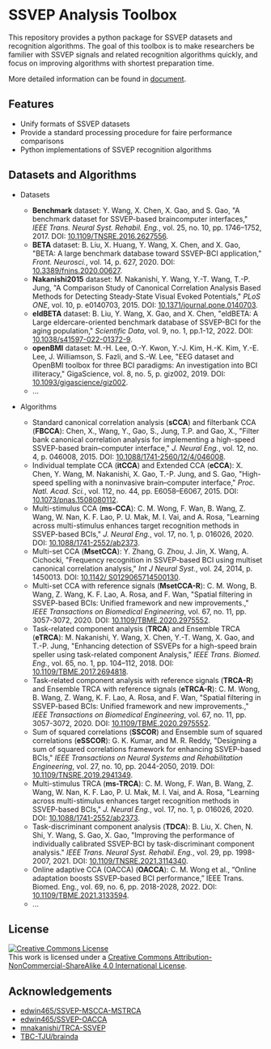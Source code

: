 # SSVEP Analysis Toolbox

This repository provides a python package for SSVEP datasets and recognition algorithms. The goal of this toolbox is to make researchers be familier with SSVEP signals and related recognition algorithms quickly, and focus on improving algorithms with shortest preparation time.

More detailed information can be found in [document](http://ssvep-analysis-toolbox.readthedocs.io/).

## Features

+ Unify formats of SSVEP datasets
+ Provide a standard processing procedure for faire performance comparisons
+ Python implementations of SSVEP recognition algorithms

## Datasets and Algorithms

+ Datasets
  + **Benchmark** dataset: Y. Wang, X. Chen, X. Gao, and S. Gao, "A benchmark dataset for SSVEP-based braincomputer interfaces," *IEEE Trans. Neural Syst. Rehabil. Eng.*, vol. 25, no. 10, pp. 1746–1752, 2017. DOI: [10.1109/TNSRE.2016.2627556](https://doi.org/10.1109/TNSRE.2016.2627556).
  + **BETA** dataset: B. Liu, X. Huang, Y. Wang, X. Chen, and X. Gao, "BETA: A large benchmark database toward SSVEP-BCI application," *Front. Neurosci.*, vol. 14, p. 627, 2020. DOI: [10.3389/fnins.2020.00627](https://doi.org/10.3389/fnins.2020.00627).
  + **Nakanishi2015** dataset: M. Nakanishi, Y. Wang, Y.-T. Wang, T.-P. Jung, "A Comparison Study of Canonical Correlation Analysis Based Methods for Detecting Steady-State Visual Evoked Potentials," *PLoS ONE*, vol. 10, p. e0140703, 2015. DOI: [10.1371/journal.pone.0140703](https://doi.org/10.1371/journal.pone.0140703).
  + **eldBETA** dataset: B. Liu, Y. Wang, X. Gao, and X. Chen, "eldBETA: A Large eldercare-oriented benchmark database of SSVEP-BCI for the aging population," *Scientific Data*, vol. 9, no. 1, pp.1-12, 2022. DOI: [10.1038/s41597-022-01372-9](https://www.nature.com/articles/s41597-022-01372-9).
  + **openBMI** dataset: M.-H. Lee, O.-Y. Kwon, Y.-J. Kim, H.-K. Kim, Y.-E. Lee, J. Williamson, S. Fazli, and S.-W. Lee, "EEG dataset and OpenBMI toolbox for three BCI paradigms: An investigation into BCI illiteracy," GigaScience, vol. 8, no. 5, p. giz002, 2019. DOI: [10.1093/gigascience/giz002](https://doi.org/10.1093/gigascience/giz002).
  + ...

+ Algorithms
  + Standard canonical correlation analysis (**sCCA**) and filterbank CCA (**FBCCA**): Chen, X., Wang, Y., Gao, S., Jung, T.P. and Gao, X., "Filter bank canonical correlation analysis for implementing a high-speed SSVEP-based brain–computer interface," *J. Neural Eng.*, vol. 12, no. 4, p. 046008, 2015. DOI: [10.1088/1741-2560/12/4/046008](https://doi.org/10.1088/1741-2560/12/4/046008).
  + Individual template CCA (**itCCA**) and Extended CCA (**eCCA**): X. Chen, Y. Wang, M. Nakanishi, X. Gao, T.-P. Jung, and S. Gao, "High-speed spelling with a noninvasive brain–computer interface," *Proc. Natl. Acad. Sci.*, vol. 112, no. 44, pp. E6058–E6067, 2015. DOI: [10.1073/pnas.1508080112](https://doi.org/10.1073/pnas.1508080112).
  + Multi-stimulus CCA (**ms-CCA**): C. M. Wong, F. Wan, B. Wang, Z. Wang, W. Nan, K. F. Lao, P. U. Mak, M. I. Vai, and A. Rosa, "Learning across multi-stimulus enhances target recognition methods in SSVEP-based BCIs," *J. Neural Eng.*, vol. 17, no. 1, p. 016026, 2020. DOI: [10.1088/1741-2552/ab2373](https://doi.org/10.1088/1741-2552/ab2373).
  + Multi-set CCA (**MsetCCA**): Y. Zhang, G. Zhou, J. Jin, X. Wang, A. Cichocki, "Frequency recognition in SSVEP-based BCI using multiset canonical correlation analysis," *Int J Neural Syst.*, vol. 24, 2014, p. 1450013. DOI: [10.1142/ S0129065714500130](https://www.worldscientific.com/doi/abs/10.1142/S0129065714500130).
  + Multi-set CCA with reference signals (**MsetCCA-R**): C. M. Wong, B. Wang, Z. Wang, K. F. Lao, A. Rosa, and F. Wan, "Spatial filtering in SSVEP-based BCIs: Unified framework and new improvements.," *IEEE Transactions on Biomedical Engineering*, vol. 67, no. 11, pp. 3057-3072, 2020. DOI: [10.1109/TBME.2020.2975552](https://ieeexplore.ieee.org/document/9006809/).
  + Task-related component analysis (**TRCA**) and Ensemble TRCA (**eTRCA**): M. Nakanishi, Y. Wang, X. Chen, Y.-T. Wang, X. Gao, and T.-P. Jung, "Enhancing detection of SSVEPs for a high-speed brain speller using task-related component Analysis," *IEEE Trans. Biomed. Eng.*, vol. 65, no. 1, pp. 104–112, 2018. DOI: [10.1109/TBME.2017.2694818](https://doi.org/10.1109/TBME.2017.2694818).
  + Task-related component analysis with reference signals (**TRCA-R**) and Ensemble TRCA with reference signals (**eTRCA-R**): C. M. Wong, B. Wang, Z. Wang, K. F. Lao, A. Rosa, and F. Wan, "Spatial filtering in SSVEP-based BCIs: Unified framework and new improvements.," *IEEE Transactions on Biomedical Engineering*, vol. 67, no. 11, pp. 3057-3072, 2020. DOI: [10.1109/TBME.2020.2975552](https://ieeexplore.ieee.org/document/9006809/).
  + Sum of squared correlations (**SSCOR**) and Ensemble sum of squared correlations (**eSSCOR**): G. K. Kumar, and M. R. Reddy, "Designing a sum of squared correlations framework for enhancing SSVEP-based BCIs," *IEEE Transactions on Neural Systems and Rehabilitation Engineering*, vol. 27, no. 10, pp. 2044-2050, 2019. DOI: [10.1109/TNSRE.2019.2941349](https://doi.org/10.1109/TNSRE.2019.2941349).
  + Multi-stimulus TRCA (**ms-TRCA**): C. M. Wong, F. Wan, B. Wang, Z. Wang, W. Nan, K. F. Lao, P. U. Mak, M. I. Vai, and A. Rosa, "Learning across multi-stimulus enhances target recognition methods in SSVEP-based BCIs," *J. Neural Eng.*, vol. 17, no. 1, p. 016026, 2020. DOI: [10.1088/1741-2552/ab2373](https://doi.org/10.1088/1741-2552/ab2373).
  + Task-discriminant component analysis (**TDCA**): B. Liu, X. Chen, N. Shi, Y. Wang, S. Gao, X. Gao, "Improving the performance of individually calibrated SSVEP-BCI by task-discriminant component analysis." *IEEE Trans. Neural Syst. Rehabil. Eng.*, vol. 29, pp. 1998-2007, 2021. DOI: [10.1109/TNSRE.2021.3114340](https://doi.org/10.1109/TNSRE.2021.3114340).
  + Online adaptive CCA (OACCA) (**OACCA**): C. M. Wong et al., “Online adaptation boosts SSVEP-based BCI performance,” IEEE Trans. Biomed. Eng., vol. 69, no. 6, pp. 2018-2028, 2022. DOI: [10.1109/TBME.2021.3133594](https://doi.org/10.1109/TBME.2021.3133594).
  + ...

## License

<a rel="license" href="http://creativecommons.org/licenses/by-nc-sa/4.0/"><img alt="Creative Commons License" style="border-width:0" src="https://i.creativecommons.org/l/by-nc-sa/4.0/88x31.png" /></a><br />This work is licensed under a <a rel="license" href="http://creativecommons.org/licenses/by-nc-sa/4.0/">Creative Commons Attribution-NonCommercial-ShareAlike 4.0 International License</a>.

## Acknowledgements

+ [edwin465/SSVEP-MSCCA-MSTRCA](https://github.com/edwin465/SSVEP-MSCCA-MSTRCA)
+ [edwin465/SSVEP-OACCA](https://github.com/edwin465/SSVEP-OACCA)
+ [mnakanishi/TRCA-SSVEP](https://github.com/mnakanishi/TRCA-SSVEP)
+ [TBC-TJU/brainda](https://github.com/TBC-TJU/brainda)


